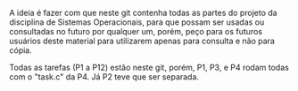 A ideia é fazer com que neste git contenha todas as partes do projeto da disciplina
de Sistemas Operacionais, para que possam ser usadas ou consultadas no futuro
por qualquer um, porém, peço para os futuros usuários deste material para utilizarem
apenas para consulta e não para cópia.

Todas as tarefas (P1 a P12) estão neste git, porém, P1, P3, e P4 rodam todas com
o "task.c" da P4. Já P2 teve que ser separada.
